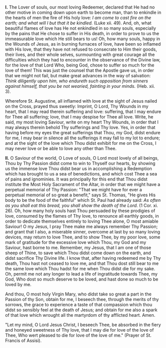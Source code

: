 
**I\.** The Lover of souls, our most loving Redeemer, declared that He had no other motive in coming down upon earth to become man, than to enkindle in the hearts of men the fire of His holy love: *I am come to cast fire on the earth; and what will I but that it be kindled.* (Luke xii. 49). And, oh, what beautiful flames of love has He not enkindled in so many souls, especially by the pains that He chose to suffer in His death, in order to prove to us the immeasurable love which He still bears to us! Oh, how many souls, happy in the Wounds of Jesus, as in burning furnaces of love, have been so inflamed with His love, that they have not refused to consecrate to Him their goods, their lives, and their whole selves, surmounting with great courage all the difficulties which they had to encounter in the observance of the Divine law, for the love of that Lord Who, being God, chose to suffer so much for the love of them! This was just the counsel that the Apostle gave us, in order that we might not fail, but make great advances in the way of salvation: *Think diligently upon him, who endureth such opposition from sinners against himself, that you be not wearied, fainting in your minds.* (Heb. xii. 3).

Wherefore St. Augustine, all inflamed with love at the sight of Jesus nailed on the Cross, prayed thus sweetly: Imprint, O Lord, Thy Wounds in my heart, that I may read therein suffering and love: suffering, that I may endure for Thee all suffering; love, that I may despise for Thee all love. Write, he said, my most loving Saviour, write on my heart Thy Wounds, in order that I may always therein behold Thy sufferings and Thy love. Yes, in order that having before my eyes the great sufferings that Thou, my God, didst endure for me, I may bear in silence all the sufferings it may fall to my lot to endure; and at the sight of the love which Thou didst exhibit for me on the Cross, I may never love or be able to love any other than Thee.

**II\.** O Saviour of the world, O Love of souls, O Lord most lovely of all beings, Thou by Thy Passion didst come to win to Thyself our hearts, by showing us the immense love Thou didst bear us in accomplishing a Redemption which has brought to us a sea of benedictions, and which cost Thee a sea of pains and ignominies. It was principally for this end that Thou didst institute the Most Holy Sacrament of the Altar, in order that we might have a perpetual memorial of Thy Passion: \"That we might have for ever a perpetual memorial of so great a benefit,\" says St. Thomas, \"He gives His body to be the food of the faithful\" which St. Paul had already said: *As often as you shall eat this bread, you shall show the death of the Lord.* (1 Cor. xi. 26). Oh, how many holy souls hast Thou persuaded by these prodigies of love, consumed by the flames of Thy love, to renounce all earthly goods, in order to dedicate themselves entirely to loving Thee alone, O most amiable Saviour! O my Jesus, I pray Thee make me always remember Thy Passion; and grant that I also, a miserable sinner, overcome at last by so many loving devices, may return to love Thee, and to show Thee, by my poor love, some mark of gratitude for the excessive love which Thou, my God and my Saviour, hast borne to me. Remember, my Jesus, that I am one of those sheep of Thine, to save which Thou didst come down on the earth, and didst sacrifice Thy Divine life. I know that, after having redeemed me by Thy death, Thou hast not ceased to love me, and that Thou dost still bear to me the same love which Thou hadst for me when Thou didst die for my sake. Oh, permit me not any longer to lead a life of ingratitude towards Thee, my God, Who dost so much deserve to be loved, and hast done so much to be loved by me.

And thou, O most holy Virgin Mary, who didst take so great a part in the Passion of thy Son, obtain for me, I beseech thee, through the merits of thy sorrows, the grace to experience a taste of that compassion which thou didst so sensibly feel at the death of Jesus; and obtain for me also a spark of that love which wrought all the martyrdom of thy afflicted heart. Amen.

\"Let my mind, O Lord Jesus Christ, I beseech Thee, be absorbed in the fiery and honeyed sweetness of Thy love, that I may die for love of the love of Thee, Who wert pleased to die for love of the love of me.\" (Prayer of St. Francis of Assisi).

